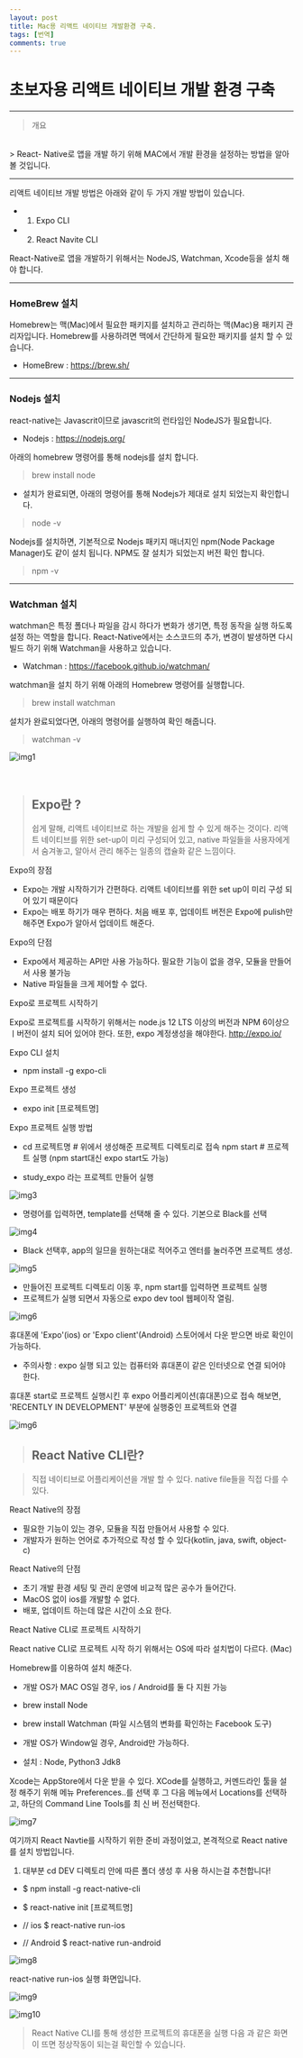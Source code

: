 ```yaml
---
layout: post
title: Mac용 리액트 네이티브 개발환경 구축.
tags: [번역]
comments: true
---
```


# 초보자용 리액트 네이티브 개발 환경 구축

---

> 개요
<br>
> React- Native로 앱을 개발 하기 위해 MAC에서 개발 환경을 설정하는 방법을 알아볼 것입니다.



---

리액트 네이티브 개발 방법은 아래와 같이 두 가지 개발 방법이 있습니다.

 - 1. Expo CLI
 - 2. React Navite CLI



React-Native로 앱을 개발하기 위해서는 NodeJS, Watchman, Xcode등을 설치 해야 합니다. 


---

### HomeBrew 설치

Homebrew는 맥(Mac)에서 필요한 패키지를 설치하고 관리하는 맥(Mac)용 패키지 관리자입니다. Homebrew를 사용하려면 맥에서 간단하게 필요한 패키지를 설치 할 수 있습니다.

 - HomeBrew : https://brew.sh/

 
 ---
 
 ### Nodejs 설치

 react-native는 Javascrit이므로 javascrit의 런타임인 NodeJS가 필요합니다.
  - Nodejs : https://nodejs.org/

아래의 homebrew 명령어를 통해 nodejs를 설치 합니다.

> brew install node
 - 설치가 완료되면, 아래의 명령어를 통해 Nodejs가 제대로 설치 되었는지 확인합니다.

> node -v

Nodejs를 설치하면, 기본적으로 Nodejs 패키지 매너지인 npm(Node Package Manager)도 같이 설치 됩니다.
NPM도 잘 설치가 되었는지 버전 확인 합니다.

> npm -v

---

### Watchman 설치

watchman은 특정 폴더나 파일을 감시 하다가 변화가 생기면, 특정 동작을 실행 하도록 설정 하는 역할을 합니다.
React-Native에서는 소스코드의 추가, 변경이 발생하면 다시 빌드 하기 위해 Watchman을 사용하고 있습니다.
 - Watchman : https://facebook.github.io/watchman/

watchman을 설치 하기 위해 아래의 Homebrew 명령어를 실행합니다.

> brew install watchman

설치가 완료되었다면, 아래의 명령어를 실행하여 확인 해줍니다.

> watchman -v




![img1](../img/React-nativevsexpocli.png)

<br>

> ## Expo란 ?
> 쉽게 말해, 리액트 네이티브로 하는 개발을 쉽게 할 수 있게 해주는 것이다. 리액트 네이티브를 위한 set-up이 미리 구성되어 있고,
>native 파일들을 사용자에게서 숨겨놓고, 알아서 관리 해주는 일종의 캡슐화 같은 느낌이다.



Expo의 장점

 - Expo는 개발 시작하기가 간편하다. 리액트 네이티브를 위한 set up이 미리 구성 되어 있기 때문이다
 - Expo는 배포 하기가 매우 편하다. 처음 배포 후, 업데이트 버전은 Expo에 pulish만 해주면 Expo가 알아서 업데이트 해준다.


Expo의 단점

 - Expo에서 제공하는 API만 사용 가능하다. 필요한 기능이 없을 경우, 모듈을 만들어서 사용 불가능
 - Native 파일들을 크게 제어할 수 없다.


Expo로 프로젝트 시작하기

Expo로 프로젝트를 시작하기 위해서는 node.js  12 LTS 이상의 버전과 NPM 6이상으 ㅣ버전이 설치 되어 있어야 한다. 또한,  expo 계정생성을 해야한다.
http://expo.io/

Expo CLI 설치
 - npm install -g expo-cli

Expo 프로젝트 생성

 - expo init [프로젝트명]


Expo 프로젝트 실행 방법
 - cd 프로젝트명 # 위에서 생성해준 프로젝트 디렉토리로 접속 npm start # 프로젝트 실행 (npm start대신 expo start도 가능)

 - study_expo 라는 프로젝트 만들어 실행

![img3](../img/Expo1.png)

 - 명령어를 입력하면, template를 선택해 줄 수 있다. 기본으로 Black를 선택

![img4](../img/Expo2.png)

- Black 선택후, app의 일므을 원하는대로 적어주고 엔터를 눌러주면 프로젝트 생성.

![img5](../img/Expo3.png)

 - 만들어진 프로젝트 디렉토리 이동 후, npm start를 입력하면 프로젝트 실행
 - 프로젝트가 실행 되면서 자동으로 expo dev tool 웹페이작 열림.

![img6](../img/Expo4.png)


휴대폰에 'Expo'(ios) or 'Expo client'(Android) 스토어에서 다운 받으면 바로 확인이 가능하다.

- 주의사항 : expo 실행 되고 있는 컴퓨터와 휴대폰이 같은 인터넷으로 연결 되어야 한다.

휴대폰 start로 프로젝트 실행시킨 후 expo 어플리케이션(휴대폰)으로 접속 해보면, 'RECENTLY IN DEVELOPMENT' 부분에 실행중인 프로젝트와 연결

![img6](../img/Expo5.jpeg)



> ## React Native CLI란?

> 직접 네이티브로 어플리케이션을 개발 할 수 있다.
> native file들을 직접 다를 수 있다.


React Native의 장점

 - 필요한 기능이 있는 경우, 모듈을 직접 만들어서 사용할 수 있다.
 - 개발자가 원하는 언어로 추가적으로 작성 할 수 있다(kotlin, java, swift, object-c)

React Native의 단점

 - 초기 개발 환경 세팅 및 관리 운영에 비교적 많은 공수가 들어간다.
 - MacOS 없이 ios를 개발할 수 없다.
 - 배포, 업데이트 하는데 많은 시간이 소요 한다.




React Native CLI로 프로젝트 시작하기


React native CLI로 프로젝트 시작 하기 위해서는 OS에 따라 설치법이 다르다. (Mac)


 Homebrew를 이용하여 설치 해준다.
 - 개발 OS가 MAC OS일 경우, ios / Android를 둘 다 지원 가능 
  - brew install Node
  - brew install Watchman (파일 시스템의 변화를 확인하는 Facebook 도구)

 - 개발 OS가 Window일 경우, Android만 가능하다.
  - 설치 : Node, Python3 Jdk8



 Xcode는 AppStore에서 다운 받을 수 있다. 
 XCode를 실행하고, 커멘드라인 툴을 설정 해주기 위해 메뉴 Preferences..를 선택 후 그 다음 메뉴에서 Locations를 선택하고,
 하단의 Command Line Tools를 최 신 버 전선택한다.

![img7](../img/React-native1.png)



여기까지 React Navtie를 시작하기 위한 준비 과정이었고, 본격적으로 React native를 설치 방법입니다.


1. 대부분 cd DEV 디렉토리 안에 따른 폴더 생성 후 사용 하시는걸 추천합니다! 

- $ npm install -g react-native-cli

- $ react-native init [프로젝트명]

- // ios  $ react-native run-ios

- // Android $ react-native run-android





![img8](../img/React-native2.png)

 react-native run-ios 실행 화면입니다.

![img9](../img/React-native3.png)


![img10](../img/React-native4.png)



> React Native CLI를 통해 생성한 프로젝트의 휴대폰을 실행
> 다음 과 같은 화면이 뜨면 정상작동이 되는걸 확인할 수 있습니다. 

